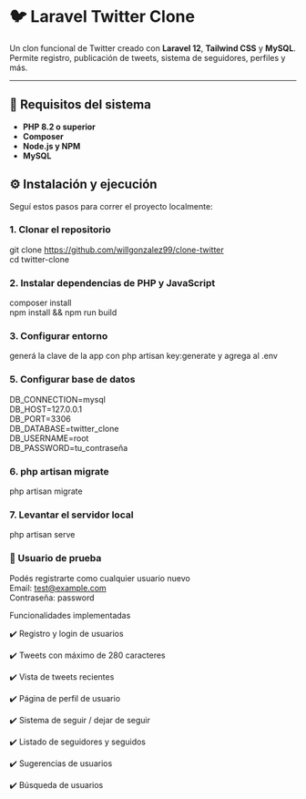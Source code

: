 # 🐦 Laravel Twitter Clone

Un clon funcional de Twitter creado con **Laravel 12**, **Tailwind CSS** y **MySQL**.  
Permite registro, publicación de tweets, sistema de seguidores, perfiles y más.

---

## 🚀 Requisitos del sistema


- **PHP 8.2 o superior**
- **Composer**
- **Node.js y NPM**
- **MySQL**



## ⚙️ Instalación y ejecución

Seguí estos pasos para correr el proyecto localmente:

### 1. Clonar el repositorio


git clone https://github.com/willgonzalez99/clone-twitter <br>
cd twitter-clone

### 2. Instalar dependencias de PHP y JavaScript

composer install<br>
npm install && npm run build

### 3. Configurar entorno

generá la clave de la app con php artisan key:generate y agrega al .env

### 5. Configurar base de datos

DB_CONNECTION=mysql<br>
DB_HOST=127.0.0.1<br>
DB_PORT=3306<br>
DB_DATABASE=twitter_clone<br>
DB_USERNAME=root<br>
DB_PASSWORD=tu_contraseña<br>

### 6. php artisan migrate

php artisan migrate

### 7. Levantar el servidor local

php artisan serve

### 👥 Usuario de prueba

Podés registrarte como cualquier usuario nuevo<br>
Email: test@example.com<br>
Contraseña: password


Funcionalidades implementadas

✔️ Registro y login de usuarios

✔️ Tweets con máximo de 280 caracteres

✔️ Vista de tweets recientes

✔️ Página de perfil de usuario

✔️ Sistema de seguir / dejar de seguir

✔️ Listado de seguidores y seguidos

✔️ Sugerencias de usuarios

✔️ Búsqueda de usuarios
    
